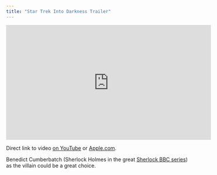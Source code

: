 ```yaml
---
title: "Star Trek Into Darkness Trailer"
---
```

<p><iframe width="560" height="315" src="https://www.youtube.com/embed/diP-o_JxysA" frameborder="0" allowfullscreen></iframe></p>
<p>Direct link to video <a href="https://youtu.be/diP-o_JxysA">on YouTube</a> or <a href="https://trailers.apple.com/trailers/paramount/startrekintodarkness/">Apple.com</a>.</p>
<p>Benedict Cumberbatch (Sherlock Holmes in the great <a href="https://target.georiot.com/Proxy.ashx?grid=9646&id=6PFrOqNV4B8&offerid=162397&type=3&subid=0&tmpid=3664&RD_PARM1=https%253A%252F%252Fitunes.apple.com%252Fca%252Ftv-season%252Fsherlock-series-1-2-box-set%252Fid569939715%253Fuo%253D4%2526partnerId%253D30" target="itunes_store">Sherlock BBC series</a>) as the villain could be a great choice.</p>
